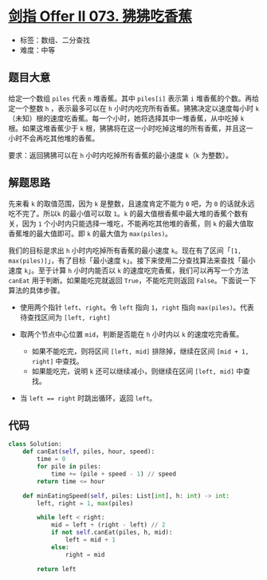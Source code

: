 # [剑指 Offer II 073. 狒狒吃香蕉](https://leetcode-cn.com/problems/nZZqjQ/)

- 标签：数组、二分查找
- 难度：中等

## 题目大意

给定一个数组 `piles` 代表 `n` 堆香蕉。其中 `piles[i]` 表示第 `i` 堆香蕉的个数。再给定一个整数 `h` ，表示最多可以在 `h` 小时内吃完所有香蕉。狒狒决定以速度每小时 `k`（未知）根的速度吃香蕉。每一个小时，她将选择其中一堆香蕉，从中吃掉 `k` 根。如果这堆香蕉少于 `k` 根，狒狒将在这一小时吃掉这堆的所有香蕉，并且这一小时不会再吃其他堆的香蕉。  

要求：返回狒狒可以在 `h` 小时内吃掉所有香蕉的最小速度 `k`（`k` 为整数）。

## 解题思路

先来看 `k` 的取值范围，因为 `k` 是整数，且速度肯定不能为 `0` 吧，为 `0` 的话就永远吃不完了。所以`k` 的最小值可以取 `1`。`k` 的最大值根香蕉中最大堆的香蕉个数有关，因为 `1` 个小时内只能选择一堆吃，不能再吃其他堆的香蕉，则 `k` 的最大值取香蕉堆的最大值即可。即 `k` 的最大值为 `max(piles)`。

我们的目标是求出 `h` 小时内吃掉所有香蕉的最小速度 `k`。现在有了区间「`[1, max(piles)]`」，有了目标「最小速度 `k`」。接下来使用二分查找算法来查找「最小速度 `k`」。至于计算 `h` 小时内能否以 `k` 的速度吃完香蕉，我们可以再写一个方法 `canEat` 用于判断。如果能吃完就返回 `True`，不能吃完则返回 `False`。下面说一下算法的具体步骤。

- 使用两个指针 `left`、`right`。令 `left` 指向 `1`，`right` 指向 `max(piles)`。代表待查找区间为 `[left, right]`

- 取两个节点中心位置 `mid`，判断是否能在 `h` 小时内以 `k` 的速度吃完香蕉。
  - 如果不能吃完，则将区间 `[left, mid]` 排除掉，继续在区间 `[mid + 1, right]` 中查找。
  - 如果能吃完，说明 `k` 还可以继续减小，则继续在区间 `[left, mid]` 中查找。
- 当 `left == right` 时跳出循环，返回 `left`。

## 代码

```Python
class Solution:
    def canEat(self, piles, hour, speed):
        time = 0
        for pile in piles:
            time += (pile + speed - 1) // speed
        return time <= hour

    def minEatingSpeed(self, piles: List[int], h: int) -> int:
        left, right = 1, max(piles)

        while left < right:
            mid = left + (right - left) // 2
            if not self.canEat(piles, h, mid):
                left = mid + 1
            else:
                right = mid

        return left
```

